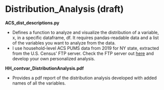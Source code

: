 # Distribution_Analysis (draft)
**ACS_dist_descriptions.py**
- Defines a function to analyze and visualize the distribution of a variable, x, in a specific dataframe, df. It requires pandas-readable data and a list of the variables you want to analyze from the data.
- I use household-level ACS PUMS data from 2019 for NY state, extracted from the U.S. Census' FTP server. Check the FTP server out [here](https://www2.census.gov/programs-surveys/acs/data/pums/) and develop your own personalized analysis.

**HH_contvar_DistributionAnalysis.pdf**
- Provides a pdf report of the distribution analysis developed with added names of all the variables. 
